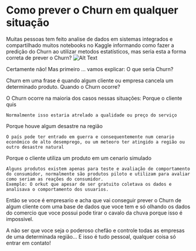 # Como prever o Churn em qualquer situação

Muitas pessoas tem feito analise de dados em sistemas integrados e compartilhado muitos notebooks no Kaggle informando como fazer a predição do Churn ao utilizar metodos estatísticos, mas seria esta a forma correta de prever o Churn?
![Alt Text](https://giphy.com/gifs/theoffice-the-office-episode-24-tv-Yycc82XEuWDaLLi2GV)

Certamente não!
Mas primeiro …
vamos explicar:
O que seria Churn?

Churn em uma frase é quando algum cliente ou empresa cancela um determinado produto.
Quando o Churn ocorre?

O Churn ocorre na maioria dos casos nessas situações:
Porque o cliente quis

    Normalmente isso estaria atrelado a qualidade ou preço do serviço

Porque houve algum desastre na região

    O país pode ter entrado em guerra e consequentemente num cenario econômico de alto desemprego, ou um meteoro ter atingido a região ou outro desastre natural

Porque o cliente utiliza um produto em um cenario simulado

    Alguns produtos existem apenas para teste e avaliação de comportamento do consumidor, normalmente são produtos piloto e utilizam para avaliar como seriam as reações do consumidor.
    Exemplo: O orkut que apesar de ser gratuito coletava os dados e analisava o comportamento dos usuarios.

Então se voce é empresario e acha que vai conseguir prever o Churn de algum cliente com uma base de dados que voce tem e só olhando os dados do comercio que voce possui pode tirar o cavalo da chuva porque isso é impossivel.

A não ser que voce seja o poderoso chefão e controle todas as empresas de uma determinada região…
E isso é tudo pessoal, qualquer coisa só entrar em contato!

